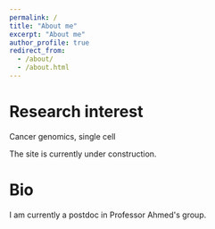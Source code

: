 ```yaml
---
permalink: /
title: "About me"
excerpt: "About me"
author_profile: true
redirect_from: 
  - /about/
  - /about.html
---
```


Research interest
======
Cancer genomics, single cell

The site is currently under construction.

Bio
======
I am currently a postdoc in Professor Ahmed's group.



